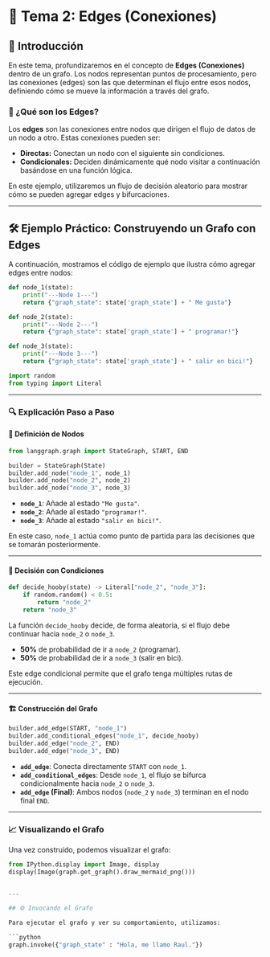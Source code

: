 # 🎯 Tema 2: Edges (Conexiones)  

## 🚀 Introducción  

En este tema, profundizaremos en el concepto de **Edges (Conexiones)** dentro de un grafo. Los nodos representan puntos de procesamiento, pero las conexiones (edges) son las que determinan el flujo entre esos nodos, definiendo cómo se mueve la información a través del grafo.  

### 🧩 ¿Qué son los Edges?  
Los **edges** son las conexiones entre nodos que dirigen el flujo de datos de un nodo a otro. Estas conexiones pueden ser:  

- **Directas:** Conectan un nodo con el siguiente sin condiciones.  
- **Condicionales:** Deciden dinámicamente qué nodo visitar a continuación basándose en una función lógica.  

En este ejemplo, utilizaremos un flujo de decisión aleatorio para mostrar cómo se pueden agregar edges y bifurcaciones.  

---

## 🛠️ Ejemplo Práctico: Construyendo un Grafo con Edges  

A continuación, mostramos el código de ejemplo que ilustra cómo agregar edges entre nodos:  

```python
def node_1(state):
    print("---Node 1---")
    return {"graph_state": state['graph_state'] + " Me gusta"}

def node_2(state):
    print("---Node 2---")
    return {"graph_state": state['graph_state'] + " programar!"}

def node_3(state):
    print("---Node 3---")
    return {"graph_state": state['graph_state'] + " salir en bici!"}

import random
from typing import Literal
```

---

### 🔍 Explicación Paso a Paso  

#### 📌 Definición de Nodos  

```python
from langgraph.graph import StateGraph, START, END

builder = StateGraph(State)
builder.add_node("node_1", node_1)
builder.add_node("node_2", node_2)
builder.add_node("node_3", node_3)
```

- **`node_1`**: Añade al estado `"Me gusta"`.  
- **`node_2`**: Añade al estado `"programar!"`.  
- **`node_3`**: Añade al estado `"salir en bici!"`.  

En este caso, `node_1` actúa como punto de partida para las decisiones que se tomarán posteriormente.  

---

#### 🔄 Decisión con Condiciones  

```python
def decide_hooby(state) -> Literal["node_2", "node_3"]:
    if random.random() < 0.5:
        return "node_2"
    return "node_3"
``` 


La función `decide_hooby` decide, de forma aleatoria, si el flujo debe continuar hacia `node_2` o `node_3`.  

- **50%** de probabilidad de ir a `node_2` (programar).  
- **50%** de probabilidad de ir a `node_3` (salir en bici).  

Este edge condicional permite que el grafo tenga múltiples rutas de ejecución.  

---

#### 🏗️ Construcción del Grafo  

```python
builder.add_edge(START, "node_1")
builder.add_conditional_edges("node_1", decide_hooby)
builder.add_edge("node_2", END)
builder.add_edge("node_3", END)
```  

- **`add_edge`**: Conecta directamente `START` con `node_1`.  
- **`add_conditional_edges`**: Desde `node_1`, el flujo se bifurca condicionalmente hacia `node_2` o `node_3`.  
- **`add_edge` (Final)**: Ambos nodos (`node_2` y `node_3`) terminan en el nodo final `END`.  

---

### 📈 Visualizando el Grafo  

Una vez construido, podemos visualizar el grafo:  

```python
from IPython.display import Image, display
display(Image(graph.get_graph().draw_mermaid_png()))
  

---

## ⚙️ Invocando el Grafo  

Para ejecutar el grafo y ver su comportamiento, utilizamos:  

```python
graph.invoke({"graph_state" : "Hola, me llamo Raul."})
````


